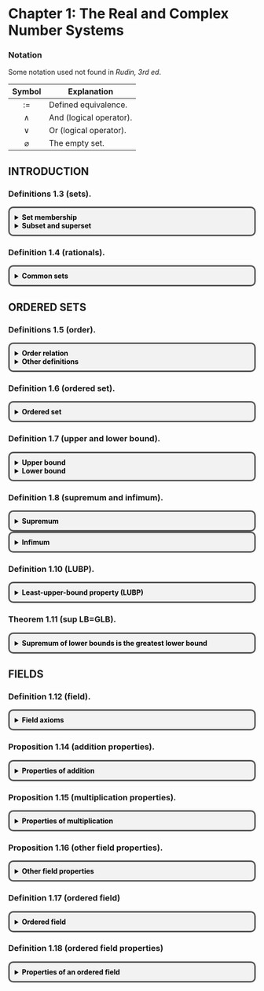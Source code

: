 <!-- <!DOCTYPE markdown> -->

<!-- border div: https://stackoverflow.com/a/61945876 -->
<!-- markdown: https://stackoverflow.com/a/50974387 -->
<style>
    /* Whatever that is inside this <style> tag is all styling for your markup / content structure.
    /* The . with the boxed represents that it is a class */
    .boxed {
    background: #F2F2F2;
    color: black;
    border: 3px solid #535353;
    margin: 0px auto;
    width: auto;
    max-width: 850px;
    padding: 10px;
    border-radius: 10px;
    }
</style>

<!-- mathjax: https://stackoverflow.com/a/39036912 -->
<script type="text/javascript" charset="utf-8" 
src="https://cdn.mathjax.org/mathjax/latest/MathJax.js?config=TeX-AMS-MML_HTMLorMML,
https://vincenttam.github.io/javascripts/MathJaxLocal.js">
</script>



<!-- ### Definition (logic).

Use $:=$ or $:=$ to denote a definition.

A mathematical statement can be either true or false, which we call the truth value of the statement.

Examples of statements $P$:

* $P := 1 + 1 = 2$ (True)
* $P := 2 + 2 = 5$ (False)
* $P := \sqrt 2$ is rational (False)
* $P :=$ Sweden is a European country (True)

Examples of non-statements:

* Hello 

Let $P$ and $Q$ be statements. -->

# Chapter 1: The Real and Complex Number Systems

### Notation

Some notation used not found in *Rudin, 3rd ed*.

|Symbol          |Explanation             |
|:--------------:|------------------------|
|$:=$            | Defined equivalence.   |
|$\land$         | And (logical operator).|
|$\lor$          | Or (logical operator). |
|$\varnothing$   | The empty set.         |


## INTRODUCTION

### Definitions 1.3 (sets).

<span style="display:block" class="boxed" markdown="1">
<details><summary><b>Set membership</b></summary>

A ***set*** is a collection of objects.

For a set $A$, write $x \in A$ to indicate $x$ is an ***element*** of $A$. Write $x \not\in A$ to indicate $x$ is not an element of $A$.
</details>

<details><summary><b>Subset and superset</b></summary><br>

Let $A$ and $B$ be sets.

We say $A$ is a ***subset*** of $B$ ($A \subseteq B$) or $B$ is a ***superset*** of $A$ ($B \supseteq A$) if every element of $A$ is an element of $B$:
$$
    A \subseteq B
    \;:=\;
    B \supseteq A
    \;:=\;
    \forall a \in A, a \in B.
$$

If there are also elements in $B$ that are not in $A$, we can use ***proper* subset** ($A \subset B$) and ***proper* superset** ($B \supset A$):

$$
    A \subset B
    \;:=\;
    B \supset A
    \;:=\;
    (A \subseteq B) \land (\exists b \in B, b \not\in A).
$$
</details>
</span>


### Definition 1.4 (rationals).

<span style="display:block" class="boxed" markdown="1">
<details><summary><b>Common sets</b></summary>

Let $\mathbb{N}$ denote the set of ***natural*** numbers.
$$
    \mathbb{N} = \left\{0, 1, 2, ...\right\}.
$$

Let $\mathbb{Z}$ denote the set of ***integers***.
$$
    \mathbb{Z} = \left\{0, 1, -1, 2, -2, ...\right\}.
$$

Let $\mathbb{Q}$ denote the set of ***rationals***:
$$
    \mathbb{Q} = \left\{\frac{p}{q} : p, q \in \mathbb{Z}, q \ne 0\right\}
$$

</details>
</span>



## ORDERED SETS

### Definitions 1.5 (order).

<span style="display:block" class="boxed" markdown="1">
<details><summary><b>Order relation</b></summary>

Let $S$ be a set. An ***order*** $(<)$ on $S$ has two properties:

**(i)** If $x, y \in S$ then only one of the following is true:
$$
    x < y,\quad x = y,\quad y < x.
$$
**(ii)** If $x, y, z \in S$ then
$$
    (x < y) \land (y < z) \implies x < z.
$$

</details>

<details><summary><b>Other definitions</b></summary>

**Less than** and ***greater than:***

$$
    x < y
    \;:=\;
    y > x
    .
$$

***Weak* inequalities:**
$$
    x \le y
    \;:=\;
    y \ge x
    \;:=\;
    (x < y) \lor (x = y).
$$

</details>
</span>


### Definition 1.6 (ordered set).

<span style="display:block" class="boxed" markdown="1">
<details><summary><b>Ordered set</b></summary>

An ***ordered set*** is a set $S$ in which an order $(<)$ is defined.

</details>
</span>


### Definition 1.7 (upper and lower bound).

<span style="display:block" class="boxed" markdown="1">
<details><summary><b>Upper bound</b></summary>

Let $(S, <)$ be an ordered set and $E \subset S$. Then if
$$
    \exists b \in S, \;
    \forall x \in E, \;
    x \le b,
$$
then we say $E$ is ***bounded above*** and call $b$ an ***upper bound*** of $E$.

</details>

<details><summary><b>Lower bound</b></summary>

A ***lower bound*** $a$ of $E \subset S$ ***bounded below*** is defined the same way:
$$
    \exists a \in S, \;
    \forall x \in E, \;
    x \ge a.
$$

</details>
</span>


### Definition 1.8 (supremum and infimum).

<span style="display:block" class="boxed" markdown="1">
<details><summary><b>Supremum</b></summary>

Let $(S, <)$ be an ordered set, $E \subset S$, and $E$ be bounded above. If there is an $a \in S$ where
<br>
**(i)** $b$ is an upper bound of $E$:
$$
    \forall x \in E,
    \quad
    b \le x
$$

**(ii)** if $x < b$ then $x$ is not an upper bound of $E$:
$$
    y < b
    \implies
    \exists x \in E,
    \quad
    y < x,
$$

then $b$ is called the ***least upper bound*** or ***supremum*** of $E$. We write
$$
b = \sup E.
$$
</details>
</span>

<span style="display:block" class="boxed" markdown="1">
<details><summary><b>Infimum</b></summary>

Similarly, we define the ***greatest lower bound*** or **infimum** as
$$
    a = \inf E
    \; := \;
    (\forall x \in E,\; a \le x) \;
    \land
    (a < y \Rightarrow \exists x \in E, x < y)
    .
$$

</details>
</span>

### Definition 1.10 (LUBP).

<span style="display:block" class="boxed" markdown="1">
<details><summary><b>Least-upper-bound property (LUBP)</b></summary>

An ordered set $(S, <)$ has the ***least-upper-bound property*** if for any $E \subset S$ where $E \ne \varnothing$, if $E$ 
$$
    \exists b \in S, \; \forall x \in E,\; x \le b
    \implies
    \exists s \in S,\;
    s = \sup E.
$$

</details>
</span>


### Theorem 1.11 (sup LB=GLB).

<span style="display:block" class="boxed" markdown="1">
<details><summary><b>Supremum of lower bounds is the greatest lower bound</b></summary>

Let $(S, <)$ be an ordered set with the LUBP.

Let $B \subset S, B \ne \varnothing,$ and $B$ be bounded below $(\exists a \in S, \forall x \in B, a \le x)$.

Let $L$ be the set of all lower bounds of $B$.

Then
$$
    \exists a \in S, a = \sup L = \inf B.
$$


**Proof.** See page 5 of *Rudin, 3rd ed*.

</details>
</span>



## FIELDS


### Definition 1.12 (field).

<span style="display:block" class="boxed" markdown="1">
<details>
    <summary><b>
    Field axioms
    </b></summary>

A ***field*** $(F, +, \cdot)$ is a set $F$ with two operations, ***addition*** $(+)$ and ***multiplication*** $(\cdot)$, satisfying the "field axioms" for addition **(A)**, multiplication **(M)**, and the distributive law **(D)**.

<details>
    <summary><b>
    (A) Axioms for multiplication
    </b></summary>

**(A1)** Closure:
$$
    x, y \in F
    \implies
    x + y \in F
    .
$$
**(A2)** Commutativity:
$$
    \forall x, y \in F,
    \quad
    x + y = y + x
    .
$$

**(A3)** Associativity:
$$
    \forall x, y, z \in F,
    \quad
    (x + y) + z = x + (y + z)
    .
$$

**(A4)** Existence of identity:
$$
    \exists 0 \in F,
    \quad
    \forall x \in F,
    \quad
    0 + x = x
    .
$$

**(A5)** Existence of inverse:
$$
    \forall x \in F,
    \quad
    \exists -x \in F,
    \quad
    x + (-x) = 0
    .
$$

</details>
<details>
    <summary><b>
    (M) Axioms for multiplication
    </b></summary>

**(M1)** Closure:
$$
    x, y \in F \implies x \cdot y \in F
    .
$$

**(M2)** Commutativity:
$$
    \forall x, y \in F,
    \quad
    x \cdot y = y \cdot x
    .
$$

**(M3)** Associativity:
$$
    \forall x, y, z \in F,
    \quad
    (x \cdot y) \cdot z = x \cdot (y \cdot z)
    .
$$

**(M4)** Existence of identity:
$$
    \exists 1 \in F,
    \quad
    1 \ne 0,
    \quad
    \forall x \in F,
    \quad
    1 \cdot x = x
    .
$$

**(M5)** Existence of inverse:
$$
    \forall x \in F,
    \quad
    \exists x^{-1} \in F,
    \quad
    x \cdot x^{-1} = 1
    .
$$

</details>
<details>
    <summary><b>
    (D) The distributive law
    </b></summary>

$$
    \forall x, y, z \in F, \quad x\cdot(y+z) = x\cdot y + x \cdot z.
$$

</details>
</details>
</span>

### Proposition 1.14 (addition properties).

<span style="display:block" class="boxed" markdown="1">
<details>
    <summary><b>
    Properties of addition
    </b></summary>

Let $x, y, z \in F$ in field $(F, +, \cdot)$. Then the following are true.
<br>
**(a)** $x + y = x + z \implies y = z.$
<br>
**(b)** $x + y = x \implies y = 0.$
<br>
**(c)** $x + y = 0 \implies y = -x.$
<br>
**(d)** $-(-x) = x.$

</details>
</span>

### Proposition 1.15 (multiplication properties).

<span style="display:block" class="boxed" markdown="1">
<details>
    <summary><b>
    Properties of multiplication
    </b></summary>

Let $x, y, z \in F, \; x \ne 0$ in field $(F, +, \cdot)$. Then the following are true.
<br>
**(a)** $x \cdot y = x \cdot z \implies y = z.$
<br>
**(b)** $x \cdot y = x \implies y = 1.$
<br>
**(c)** $x \cdot y = 1 \implies y = x^{-1}.$
<br>
**(d)** $(x^{-1})^{-1} = x.$

</details>
</span>


### Proposition 1.16 (other field properties).

<span style="display:block" class="boxed" markdown="1">
<details>
    <summary><b>
    Other field properties
    </b></summary>

Let $x, y, z \in F$ in field $(F, +, \cdot)$. Then the following are true.
<br>
**(a)** $0 \cdot x = 0.$
<br>
**(b)** $x, y \ne 0 \implies x \cdot y \ne 0.$
<br>
**(c)** $(-x)\cdot y = -(x \cdot y) = x \cdot (-y).$
<br>
**(d)** $(-x)\cdot(-y) = x \cdot y.$

</details>
</span>


### Definition 1.17 (ordered field)

<span style="display:block" class="boxed" markdown="1">
<details>
    <summary><b>
    Ordered field
    </b></summary>

An ***ordered field*** $((F, +, \cdot), <)$ is a **field** $F$ that is also an **ordered set** such that $\forall x, y, z \in F$,

**(i)** $y < z \implies x + y < x + z,$
<br>
**(ii)** $x, y > 0 \implies xy > 0$.

</details>
</span>


### Definition 1.18 (ordered field properties)

<span style="display:block" class="boxed" markdown="1">
<details>
    <summary><b>
    Properties of an ordered field
    </b></summary>

For any $x, y, z \in F$ of an ordered field $F$:
<br>
**(a)** $x > 0 \implies -x < 0$ and vice versa.
<br>
**(b)** $x > 0,\; y < z \implies x \cdot y < x \cdot z.$
<br>
**(c)** $x < 0,\; y < z \implies x \cdot y > x \cdot z.$
<br>
**(d)** $x \ne 0 \implies x^2 > 0$.
<br>
**(e)** $0 < x < y \implies 0 < y^{-1} < x^{-1}$.

</details>
</span>


<!-- 

<span style="display:block" class="boxed" markdown="1">
<details>
    <summary><b>
    Title
    </b></summary>

</details>
</span>

-->

<!-- 

$$\begin{align}
\end{align}$$

-->
